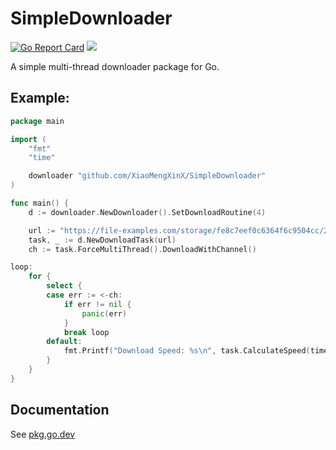 # SimpleDownloader

[![Go Report Card](https://goreportcard.com/badge/github.com/XiaoMengXinX/SimpleDownloader)](https://goreportcard.com/report/github.com/XiaoMengXinX/SimpleDownloader)
[![](https://pkg.go.dev/badge/github.com/XiaoMengXinX/SimpleDownloader)](https://pkg.go.dev/github.com/XiaoMengXinX/SimpleDownloader)

A simple multi-thread downloader package for Go.

## Example:

```go
package main

import (
	"fmt"
	"time"

	downloader "github.com/XiaoMengXinX/SimpleDownloader"
)

func main() {
	d := downloader.NewDownloader().SetDownloadRoutine(4)

	url := "https://file-examples.com/storage/fe8c7eef0c6364f6c9504cc/2017/04/file_example_MP4_1920_18MG.mp4"
	task, _ := d.NewDownloadTask(url)
	ch := task.ForceMultiThread().DownloadWithChannel()

loop:
	for {
		select {
		case err := <-ch:
			if err != nil {
				panic(err)
			}
			break loop
		default:
			fmt.Printf("Download Speed: %s\n", task.CalculateSpeed(time.Millisecond*200))
		}
	}
}
```

## Documentation

See [pkg.go.dev](https://pkg.go.dev/github.com/XiaoMengXinX/SimpleDownloader)
